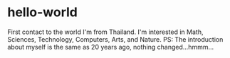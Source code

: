 # hello-world
First contact to the world
I'm from Thailand. I'm interested in Math, Sciences, Technology, Computers, Arts, and Nature.
PS: The introduction about myself is the same as 20 years ago, nothing changed...hmmm...

